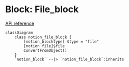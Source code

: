 # Block: File_block

[API reference](https://developers.notion.com/reference/block#file)

```mermaid
classDiagram
    class notion_file_block {
        [notion_blocktype] $type = "file"
        [notion_file]$file
        ConvertFromObject()
    }
    `notion_block` --|> `notion_file_block`:inherits
```
